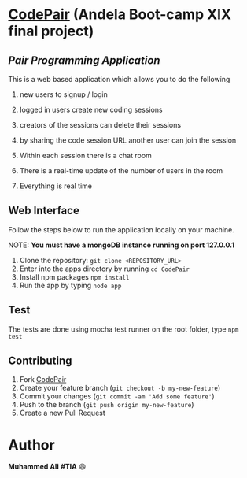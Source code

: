 # [CodePair](https://bc-19-codepair.herokuapp.com/#!/app) (Andela Boot-camp XIX final project)
## *Pair Programming Application*
This is a web based application which allows you to do the following

  1. new users to signup / login

  2. logged in users create new coding sessions

  3. creators of the sessions can delete their sessions

  4. by sharing the code session URL another user can join the session

  5. Within each session there is a chat room

  6. There is a real-time update of the number of users in the room

  7. Everything is real time


## Web Interface
Follow the steps below to run the application locally on your machine.

 NOTE: **You must have a mongoDB instance running on port 127.0.0.1**

 1. Clone the repository: `git clone <REPOSITORY_URL>`
 2. Enter into the apps directory by running `cd CodePair`
 3. Install npm packages `npm install`
 4. Run the app by typing `node app`


## Test
The tests are done using mocha test runner on the root folder, type `npm test`

## Contributing
1. Fork [CodePair](https://github.com/codemuhammed/CodePair/fork)
2. Create your feature branch (`git checkout -b my-new-feature`)
3. Commit your changes (`git commit -am 'Add some feature'`)
4. Push to the branch (`git push origin my-new-feature`)
5. Create a new Pull Request

# Author
**Muhammed Ali** **#TIA** :smile:
